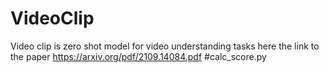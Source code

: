# VideoClip
Video clip is zero shot model for video understanding tasks
here the link to the paper https://arxiv.org/pdf/2109.14084.pdf
#calc_score.py
